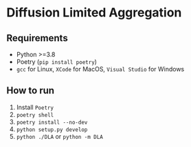 # Diffusion Limited Aggregation


## Requirements

- Python >=3.8
- Poetry (`pip install poetry`)
- `gcc` for Linux, `XCode` for MacOS, `Visual Studio` for Windows


## How to run

1. Install `Poetry`
2. `poetry shell`
3. `poetry install --no-dev`
4. `python setup.py develop`
5. `python ./DLA` or `python -m DLA`

